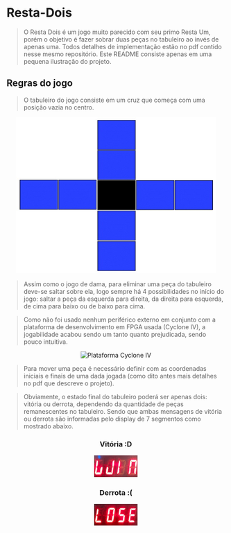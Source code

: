 # Resta-Dois
> O Resta Dois é um jogo muito parecido com seu primo Resta Um, porém o objetivo é fazer sobrar duas peças no tabuleiro ao invés de apenas uma. Todos detalhes de implementação estão no pdf contido nesse mesmo repositório. Este README consiste apenas em uma pequena ilustração do projeto.

## Regras do jogo
> O tabuleiro do jogo consiste em um cruz que começa com uma posição vazia no centro.

<p align="center">
  <img width="460" height="360" src="https://github.com/medina325/Resta-Dois/blob/main/images/tabuleiro.jpg?raw=true" alt="tabuleiro">
</p>

> Assim como o jogo de dama, para eliminar uma peça do tabuleiro deve-se saltar sobre ela, logo sempre há 4 possibilidades no início do jogo: saltar a peça da esquerda para direita, da direita para esquerda, de cima para baixo ou de baixo para cima.

> Como não foi usado nenhum periférico externo em conjunto com a plataforma de desenvolvimento em FPGA usada (Cyclone IV), a jogabilidade acabou sendo um tanto quanto prejudicada, sendo pouco intuitiva.

<p align="center">
  <img width="460" height="360" src="https://www.dhresource.com/0x0/f2/albu/g5/M00/5A/63/rBVaI1nDK4mAOr-LAAdEFp_RNEA674.jpg" alt="Plataforma Cyclone IV">
</p>

> Para mover uma peça é necessário definir com as coordenadas iniciais e finais de uma dada jogada (como dito antes mais detalhes no pdf que descreve o projeto).

> Obviamente, o estado final do tabuleiro poderá ser apenas dois: vitória ou derrota, dependendo da quantidade de peças remanescentes no tabuleiro. Sendo que ambas mensagens de vitória ou derrota são informadas pelo display de 7 segmentos como mostrado abaixo.

<h3 align="center">Vitória :D</h3>
<p align="center">
  <img id="cyclone" width="100" height="50" src="https://github.com/medina325/Resta-Dois/blob/main/images/win_display.jpg?raw=true" alt="win_display">
</p>

<h3 align="center">Derrota :(</h3>
<p align="center">
  <img id="cyclone" width="100" height="50" src="https://github.com/medina325/Resta-Dois/blob/main/images/lose_display.jpg?raw=true" alt="lose_display">
</p>
